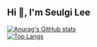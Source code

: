 <h2>Hi 👋, I'm Seulgi Lee</h2>

[![Anurag's GitHub stats](https://github-readme-stats.vercel.app/api?username=Seulg2027&show_icons=truet)](https://github.com/Seulg2027/github-readme-stats)  
[![Top Langs](https://github-readme-stats.vercel.app/api/top-langs/?username=Seulg2027&layout=compact)](https://github.com/Seulg2027/github-readme-stats)
